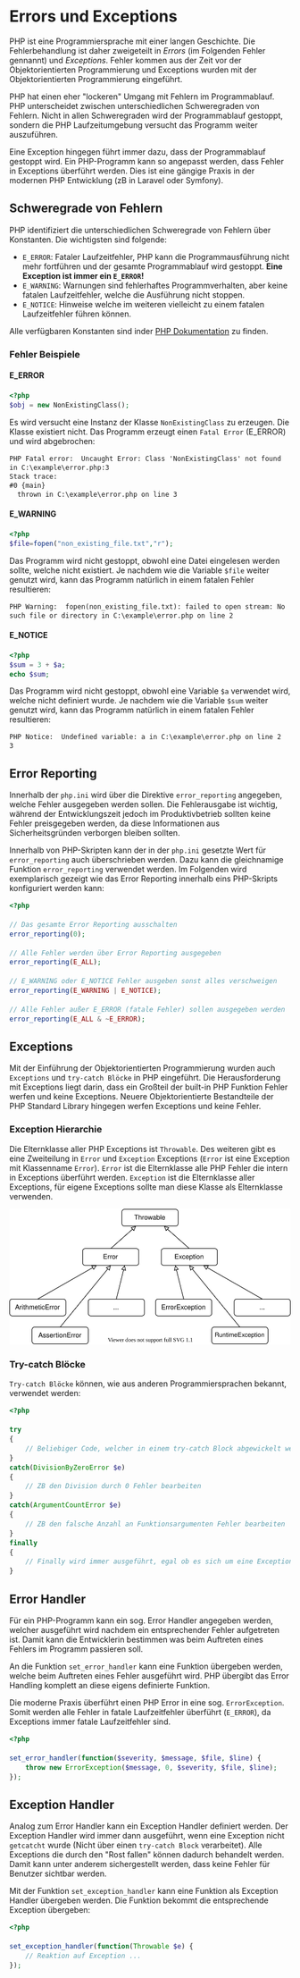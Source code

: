 # Errors und Exceptions

PHP ist eine Programmiersprache mit einer langen Geschichte. Die Fehlerbehandlung ist daher zweigeteilt in *Errors* (im Folgenden Fehler gennannt) und *Exceptions*. Fehler kommen aus der Zeit vor der Objektorientierten Programmierung und Exceptions wurden mit der Objektorientierten Programmierung eingeführt.

PHP hat einen eher "lockeren" Umgang mit Fehlern im Programmablauf. PHP unterscheidet zwischen unterschiedlichen Schweregraden von Fehlern. Nicht in allen Schweregraden wird der Programmablauf gestoppt, sondern die PHP Laufzeitumgebung versucht das Programm weiter auszuführen.

Eine Exception hingegen führt immer dazu, dass der Programmablauf gestoppt wird. Ein PHP-Programm kann so angepasst werden, dass Fehler in Exceptions überführt werden. Dies ist eine gängige Praxis in der modernen PHP Entwicklung (zB in Laravel oder Symfony).

## Schweregrade von Fehlern

PHP identifiziert die unterschiedlichen Schweregrade von Fehlern über Konstanten. Die wichtigsten sind folgende:

 - `E_ERROR`: Fataler Laufzeitfehler, PHP kann die Programmausführung nicht mehr fortführen und der gesamte Programmablauf wird gestoppt. __Eine Exception ist immer ein `E_ERROR`!__
 - `E_WARNING`: Warnungen sind fehlerhaftes Programmverhalten, aber keine fatalen Laufzeitfehler, welche die Ausführung nicht stoppen.  
 - `E_NOTICE`: Hinweise welche im weiteren vielleicht zu einem fatalen Laufzeitfehler führen können.

Alle verfügbaren Konstanten sind inder [PHP Dokumentation](https://www.php.net/manual/en/errorfunc.constants.php) zu finden.

### Fehler Beispiele

#### E_ERROR

```php
<?php
$obj = new NonExistingClass();
```

Es wird versucht eine Instanz der Klasse `NonExistingClass` zu erzeugen. Die Klasse existiert nicht. Das Programm erzeugt einen `Fatal Error` (E_ERROR) und wird abgebrochen:

```
PHP Fatal error:  Uncaught Error: Class 'NonExistingClass' not found in C:\example\error.php:3
Stack trace:
#0 {main}
  thrown in C:\example\error.php on line 3
``` 

#### E_WARNING

```php
<?php
$file=fopen("non_existing_file.txt","r");
```

Das Programm wird nicht gestoppt, obwohl eine Datei eingelesen werden sollte, welche nicht existiert. Je nachdem wie die Variable `$file` weiter genutzt wird, kann das Programm natürlich in einem fatalen Fehler resultieren:

```
PHP Warning:  fopen(non_existing_file.txt): failed to open stream: No such file or directory in C:\example\error.php on line 2
```

#### E_NOTICE

```php
<?php
$sum = 3 + $a;
echo $sum;
```

Das Programm wird nicht gestoppt, obwohl eine Variable `$a` verwendet wird, welche nicht definiert wurde. Je nachdem wie die Variable `$sum` weiter genutzt wird, kann das Programm natürlich in einem fatalen Fehler resultieren:

```
PHP Notice:  Undefined variable: a in C:\example\error.php on line 2
3
```

## Error Reporting

Innerhalb der `php.ini` wird über die Direktive `error_reporting` angegeben, welche Fehler ausgegeben werden sollen. Die Fehlerausgabe ist wichtig, während der Entwicklungszeit jedoch im Produktivbetrieb sollten keine Fehler preisgegeben werden, da diese Informationen aus Sicherheitsgründen verborgen bleiben sollten. 

Innerhalb von PHP-Skripten kann der in der `php.ini` gesetzte Wert für `error_reporting` auch überschrieben werden. Dazu kann die gleichnamige Funktion `error_reporting` verwendet werden. Im Folgenden wird exemplarisch gezeigt wie das Error Reporting innerhalb eins PHP-Skripts konfiguriert werden kann:

```php
<?php

// Das gesamte Error Reporting ausschalten
error_reporting(0);

// Alle Fehler werden über Error Reporting ausgegeben
error_reporting(E_ALL);

// E_WARNING oder E_NOTICE Fehler ausgeben sonst alles verschweigen
error_reporting(E_WARNING | E_NOTICE);

// Alle Fehler außer E_ERROR (fatale Fehler) sollen ausgegeben werden
error_reporting(E_ALL & ~E_ERROR);
```

## Exceptions

Mit der Einführung der Objektorientierten Programmierung wurden auch `Exceptions` und `try-catch Blöcke` in PHP eingeführt. Die Herausforderung mit Exceptions liegt darin, dass ein Großteil der built-in PHP Funktion Fehler werfen und keine Exceptions. Neuere Objektorientierte Bestandteile der PHP Standard Library hingegen werfen Exceptions und keine Fehler.

### Exception Hierarchie

Die Elternklasse aller PHP Exceptions ist `Throwable`. Des weiteren gibt es eine Zweiteilung in `Error` und `Exception` Exceptions (`Error` ist eine Exception mit Klassenname `Error`). `Error` ist die Elternklasse alle PHP Fehler die intern in Exceptions überführt werden. `Exception` ist die Elternklasse aller Exceptions, für eigene Exceptions sollte man diese Klasse als Elternklasse verwenden. 

![PHP Exception Hierarchie](images/07_01.svg "PHP Exception Hierarchie")

### Try-catch Blöcke

`Try-catch Blöcke` können, wie aus anderen Programmiersprachen bekannt, verwendet werden:

```php
<?php

try
{
    // Beliebiger Code, welcher in einem try-catch Block abgewickelt werden soll
}
catch(DivisionByZeroError $e)
{
    // ZB den Division durch 0 Fehler bearbeiten
}
catch(ArgumentCountError $e)
{
    // ZB den falsche Anzahl an Funktionsargumenten Fehler bearbeiten
}
finally
{
    // Finally wird immer ausgeführt, egal ob es sich um eine Exception handelt oder nicht...
}
```

## Error Handler

Für ein PHP-Programm kann ein sog. Error Handler angegeben werden, welcher ausgeführt wird nachdem ein entsprechender Fehler aufgetreten ist. Damit kann die Entwicklerin bestimmen was beim Auftreten eines Fehlers im Programm passieren soll.

An die Funktion `set_error_handler` kann eine Funktion übergeben werden, welche beim Auftreten eines Fehler ausgeführt wird. PHP übergibt das Error Handling komplett an diese eigens definierte Funktion. 

Die moderne Praxis überführt einen PHP Error in eine sog. `ErrorException`. Somit werden alle Fehler in fatale Laufzeitfehler überführt (`E_ERROR`), da Exceptions immer fatale Laufzeitfehler sind. 

```php
<?php

set_error_handler(function($severity, $message, $file, $line) {
    throw new ErrorException($message, 0, $severity, $file, $line);
});
```

## Exception Handler

Analog zum Error Handler kann ein Exception Handler definiert werden. Der Exception Handler wird immer dann ausgeführt, wenn eine Exception nicht `getcatcht` wurde (Nicht über einen `try-catch Block` verarbeitet). Alle Exceptions die durch den "Rost fallen" können dadurch behandelt werden. Damit kann unter anderem sichergestellt werden, dass keine Fehler für Benutzer sichtbar werden.

Mit der Funktion `set_exception_handler` kann eine Funktion als Exception Handler übergeben werden. Die Funktion bekommt die entsprechende Exception übergeben:

```php
<?php

set_exception_handler(function(Throwable $e) {
    // Reaktion auf Exception ...
});
```
